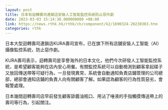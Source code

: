 ```yaml
---
layout: post
title: 日本有迴轉壽司連鎖店安裝人工智能監控系統防止惡作劇
date: 2023-03-03 15:14:38.000000000 +08:00
link: https://news.rthk.hk/rthk/ch/component/k2/1690324-20230303.htm
categories: rthk
---
```


日本大型迴轉壽司連鎖店KURA壽司宣布，已在旗下所有店舖安裝人工智能（AI）攝像監控系統，防止惡作劇。

KURA壽司表示，迴轉壽司是享譽海外的日本文化，他們今次研發人工智能監控系統，是希望顧客能夠在店內安心用餐。有關監控系統可以自動檢測到顧客拿起碟子又放回傳送帶等可疑行為，一旦發現異常，系統會自動通知負責店鋪管理的公司總部，總部會通知店鋪的負責人向有關顧客了解。如果認為顧客的行為性質惡劣，會報警處理。

日本幾間迴轉壽司店早前發生顧客舔醬油瓶口、用沾了唾液的手指觸摸傳送帶上的壽司等行為，引起關注。
